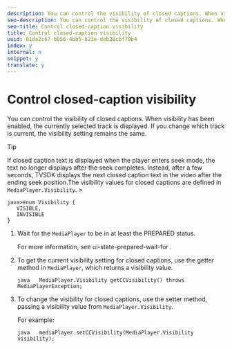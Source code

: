 ```yaml
---
description: You can control the visibility of closed captions. When visibility has been enabled, the currently selected track is displayed. If you change which track is current, the visibility setting remains the same.
seo-description: You can control the visibility of closed captions. When visibility has been enabled, the currently selected track is displayed. If you change which track is current, the visibility setting remains the same.
seo-title: Control closed-caption visibility
title: Control closed-caption visibility
uuid: 01da2c67-b056-4bb5-b23e-deb28cbf79b4
index: y
internal: n
snippet: y
translate: y
---
```


# Control closed-caption visibility

You can control the visibility of closed captions. When visibility has been enabled, the currently selected track is displayed. If you change which track is current, the visibility setting remains the same.


>[!TIP]
>
>If closed caption text is displayed when the player enters seek mode, the text no longer displays after the seek completes. Instead, after a few seconds, TVSDK displays the next closed caption text in the video after the ending seek position.The visibility values for closed captions are defined in `MediaPlayer.Visibility`. >
>```
>java>enum Visibility {  
>    VISIBLE,  
>    INVISIBLE 
>}
>```



1. Wait for the `MediaPlayer` to be in at least the PREPARED status.

   For more information, see ui-state-prepared-wait-for .
1. To get the current visibility setting for closed captions, use the getter method in `MediaPlayer`, which returns a visibility value.

   ```
   java   MediaPlayer.Visibility getCCVisibility() throws MediaPlayerException;
   ```

1. To change the visibility for closed captions, use the setter method, passing a visibility value from `MediaPlayer.Visibility`.

   For example:
   ```
   java   mediaPlayer.setCCVisibility(MediaPlayer.Visibility visibility);
   ```

